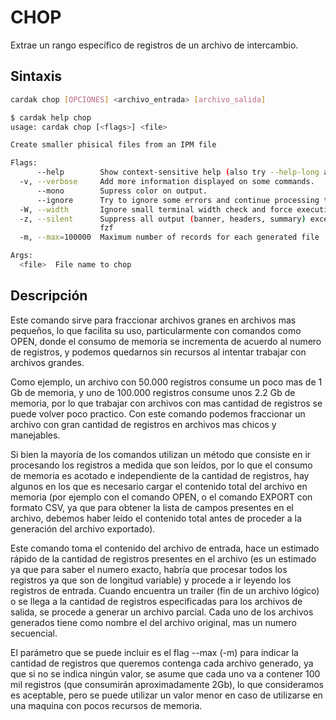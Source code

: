 # CHOP

Extrae un rango específico de registros de un archivo de intercambio.

## Sintaxis

```bash
cardak chop [OPCIONES] <archivo_entrada> [archivo_salida]
```

```bash
$ cardak help chop
usage: cardak chop [<flags>] <file>

Create smaller phisical files from an IPM file

Flags:
      --help        Show context-sensitive help (also try --help-long and --help-man).
  -v, --verbose     Add more information displayed on some commands.
      --mono        Supress color on output.
      --ignore      Try to ignore some errors and continue processing the file
  -W, --width       Ignore small terminal width check and force execution
  -z, --silent      Suppress all output (banner, headers, summary) except the results. Specially useful for DESCRIBE command piped to a search utility like
                    fzf
  -m, --max=100000  Maximum number of records for each generated file

Args:
  <file>  File name to chop
  ```
<!-- ![Ejemplo de uso del comando CHOP](/img/chop-1.png) -->

## Descripción

Este comando sirve para fraccionar archivos granes en archivos mas pequeños, lo que facilita su uso, particularmente con comandos como OPEN, donde el consumo de memoria se incrementa de acuerdo al numero de registros, y podemos quedarnos sin recursos al intentar trabajar con archivos grandes.

Como ejemplo, un archivo con 50.000 registros consume un poco mas de 1 Gb de memoria, y uno de 100.000 registros consume unos 2.2 Gb de memoria, por lo que trabajar con archivos con mas cantidad de registros se puede volver poco practico. Con este comando podemos fraccionar un archivo con gran cantidad de registros en archivos mas chicos y manejables.

Si bien la mayoría de los comandos utilizan un método que consiste en ir procesando los registros a medida que son leídos, por lo que el consumo de memoria es acotado e independiente de la cantidad de registros, hay algunos en los que es necesario cargar el contenido total del archivo en memoria (por ejemplo con el comando OPEN, o el comando EXPORT con formato CSV, ya que para obtener la lista de campos presentes en el archivo, debemos haber leído el contenido total antes de proceder a la generación del archivo exportado).

Este comando toma el contenido del archivo de entrada, hace un estimado rápido de la cantidad de registros presentes en el archivo (es un estimado ya que para saber el numero exacto, habría que procesar todos los registros ya que son de longitud variable) y procede a ir leyendo los registros de entrada. Cuando encuentra un trailer (fin de un archivo lógico) o se llega a la cantidad de registros especificadas para los archivos de salida, se procede a generar un archivo parcial. Cada uno de los archivos generados tiene como nombre el del archivo original, mas un numero secuencial.

El parámetro que se puede incluir es el flag --max (-m) para indicar la cantidad de registros que queremos contenga cada archivo generado, ya que si no se indica ningún valor, se asume que cada uno va a contener 100 mil registros (que consumirán aproximadamente 2Gb), lo que consideramos es aceptable, pero se puede utilizar un valor menor en caso de utilizarse en una maquina con pocos recursos de memoria.



